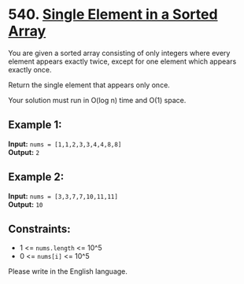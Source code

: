 # 540. [Single Element in a Sorted Array](https://leetcode.com/problems/single-element-in-a-sorted-array/description/)

You are given a sorted array consisting of only integers where every element appears exactly twice, except for one element which appears exactly once.

Return the single element that appears only once.

Your solution must run in O(log n) time and O(1) space.

## Example 1:
**Input:** `nums = [1,1,2,3,3,4,4,8,8]`  
**Output:** `2`

## Example 2:
**Input:** `nums = [3,3,7,7,10,11,11]`  
**Output:** `10`

## Constraints:
- 1 <= `nums.length` <= 10^5
- 0 <= `nums[i]` <= 10^5

Please write in the English language.
